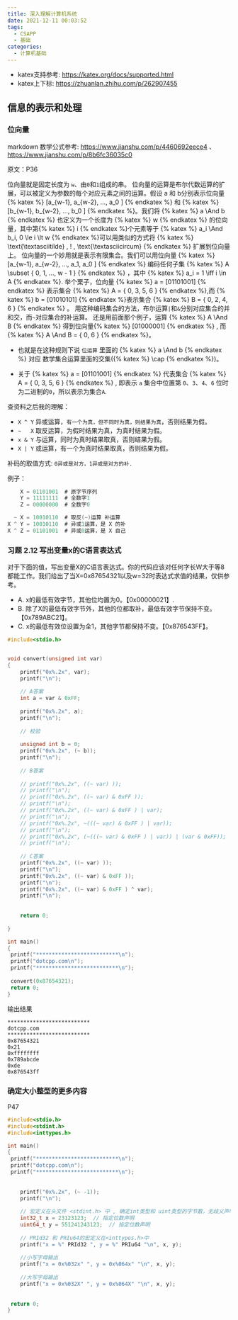 ```yaml
---
title: 深入理解计算机系统
date: 2021-12-11 00:03:52
tags:
  - CSAPP
  - 基础
categories:
  - 计算机基础
---
```


- katex支持参考: <https://katex.org/docs/supported.html>
- katex上下标: <https://zhuanlan.zhihu.com/p/262907455>

## 信息的表示和处理

### 位向量

markdown 数学公式参考: <https://www.jianshu.com/p/4460692eece4> 、 <https://www.jianshu.com/p/8b6fc36035c0>

原文：P36

  位向量就是固定长度为 `w`、由`0`和`1`组成的串。
  位向量的运算是布尔代数运算的扩展，可以被定义为参数的每个对应元素之间的运算。假设 a 和 b分别表示位向量 {% katex %} [a_{w-1}, a_{w-2}, ..., a_0 ] {% endkatex %} 和 {% katex %} [b_{w-1}, b_{w-2}, ..., b_0 ] {% endkatex %}。我们将 {% katex %} a \And b {% endkatex %} 也定义为一个长度为 {% katex %} w {% endkatex %} 的位向量，其中第{% katex %} i {% endkatex %}个元素等于 {% katex %} a_i \And b_i, 0 \le i \lt w {% endkatex %}可以用类似的方式将 {% katex %} \text{\textasciitilde} , ! , \text{\textasciicircum} {% endkatex %} 扩展到位向量上。
  位向量的一个妙用就是表示有限集合。我们可以用位向量 {% katex %} [a_{w-1}, a_{w-2}, ..., a_1, a_0 ] {% endkatex %} 编码任何子集 {% katex %} A \subset \{ 0, 1, ..., w - 1 \} {% endkatex %} ，其中 {% katex %} a_i = 1 \iff i \in A {% endkatex %}.
  举个栗子，位向量 {% katex %} a = [01101001] {% endkatex %} 表示集合 {% katex %} A = \{ 0, 3, 5, 6 \} {% endkatex %},而 {% katex %} b = [01010101] {% endkatex %}表示集合 {% katex %} B = \{ 0, 2, 4, 6 \} {% endkatex %} 。
  用这种编码集合的方法，布尔运算`|`和`&`分别对应集合的并和交，而`~`对应集合的补运算。
  还是用前面那个例子，运算 {% katex %} A \And B  {% endkatex %} 得到位向量{% katex %} [01000001] {% endkatex %} , 而 {% katex %} A \And B = \{ 0, 6 \} {% endkatex %}。

- 也就是在这种规则下说 `位运算` 里面的 {% katex %} a \And b  {% endkatex %} 对应 数学集合运算里面的交集({% katex %} \cap {% endkatex %})。

- 关于 {% katex %} a = [01101001] {% endkatex %} 代表集合 {% katex %} A = \{ 0, 3, 5, 6 \} {% endkatex %} , 即表示 `a` 集合中位置第 `0`、`3`、`4`、`6` 位时为二进制的`0`，所以表示为集合`A`.

查资料之后我的理解：

- `X ^ Y` 异或运算，`有一个为真，但不同时为真，则结果为真`，否则结果为假。
- `~   X` 取反运算，为假时结果为真，为真时结果为假。
- `x & Y` 与运算，同时为真时结果取真，否则结果为假。
- `X | Y` 或运算，有一个为真时结果取真，否则结果为假。

补码的取值方式: `0异或是对方，1异或是对方的补.`

例子：

```C
    X = 01101001  # 原字节序列
    Y = 11111111  # 全数字1
    Z = 00000000  # 全数字0

  ~ X = 10010110  # 取反(~)运算 补运算
X ^ Y = 10010110  # 异或1运算，是 X 的补
X ^ Z = 01101001  # 异或0运算，是 X 自己
```

### 习题 2.12 写出变量x的C语言表达式

对于下面的值，写出变量X的C语言表达式。你的代码应该对任何字长W大于等8都能工作。我们给出了当X=0x87654321以及w=32时表达式求值的结果，仅供参考。

- A. x的最低有效字节，其他位均置为0。【0x00000021】.
- B. 除了X的最低有效字节外，其他的位都取补，最低有效字节保持不变。【0x789ABC21】。
- C. x的最低有效位设置为全1，其他字节都保持不变。【0x876543FF】。

```C
#include<stdio.h>


void convert(unsigned int var)
{
    printf("0x%.2x", var);
    printf("\n");
    
    // A答案
    int a = var & 0xFF;
    
    printf("0x%.2x", a);
    printf("\n");
    
    // 校验 
    
    unsigned int b = 0;
    printf("0x%.2x", (~ b));
    printf("\n");
    
    // B答案
    
    // printf("0x%.2x", ((~ var) ));
    // printf("\n");
    // printf("0x%.2x", ((~ var) & 0xFF ));
    // printf("\n");
    // printf("0x%.2x", ((~ var) & 0xFF ) | var);
    // printf("\n");
    // printf("0x%.2x", ~(((~ var) & 0xFF ) | var));
    // printf("\n");
    // printf("0x%.2x", (~(((~ var) & 0xFF ) | var)) | (var & 0xFF));
    // printf("\n");
    
    // C答案
    printf("0x%.2x", ((~ var) ));
    printf("\n");
    printf("0x%.2x", ((~ var) & 0xFF ));
    printf("\n");
    printf("0x%.2x", ((~ var) & 0xFF ) ^ var);
    printf("\n");
    
    
    return 0;
    
}

int main()
{
 printf("**************************\n");
 printf("dotcpp.com\n");
 printf("**************************\n");
 
 convert(0x87654321);
 return 0;
}
```

输出结果

```text
**************************
dotcpp.com
**************************
0x87654321
0x21
0xffffffff
0x789abcde
0xde
0x876543ff
```

### 确定大小整型的更多内容

P47

```C
#include<stdio.h>
#include<stdint.h>
#include<inttypes.h>

int main()
{
 printf("**************************\n");
 printf("dotcpp.com\n");
 printf("**************************\n");
 
 
    printf("0x%.2x", (~ -1));
    printf("\n");
    
    // 宏定义在头文件 <stdint.h> 中 , 确定int类型和 uint类型的字节数，无歧义声明，以保证可移植性
    int32_t x = 23123123;  // 指定位数声明
    uint64_t y = 551241243123;  // 指定位数声明
    
    // PRId32 和 PRIu64的宏定义在<inttypes.h>中
    printf("x = %" PRId32 ", y = %" PRIu64 "\n", x, y);
    
    //小写字母输出 
    printf("x = 0x%032x" ", y = 0x%064x" "\n", x, y);
    
    //大写字母输出 
    printf("x = 0x%032X" ", y = 0x%064X" "\n", x, y);
    
    
 return 0;
}
```
